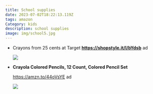 ```yaml
---
title: School supplies
date: 2023-07-02T18:22:13.119Z
tags: amazon
Category: kids
description: school supplies
image: img/school5.jpg
---
```

* Crayons from 25 cents at Target **https://shopstyle.it/l/bYdsb** ad

  ![](https://scontent-atl3-1.xx.fbcdn.net/v/t39.30808-6/356244859_2144821102374267_8070484858694672718_n.jpg?stp=dst-jpg_p206x206&_nc_cat=109&cb=99be929b-59f725be&ccb=1-7&_nc_sid=dbeb18&_nc_ohc=UrhNwHezSWkAX9gZTvu&_nc_ht=scontent-atl3-1.xx&oh=00_AfDrem4eEdeZjFnaL8OgCRHotQmAZAMHXyIpigraiwo4Lw&oe=64A6F314)
* **Crayola Colored Pencils, 12 Count, Colored Pencil Set**

  https://amzn.to/44oVsYE ad 

  ![](https://m.media-amazon.com/images/I/81o8dHhToLL._AC_SL1500_.jpg)